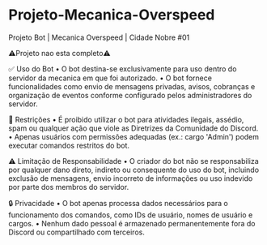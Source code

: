 # Projeto-Mecanica-Overspeed
Projeto Bot | Mecanica Overspeed | Cidade Nobre #01

⚠️Projeto nao esta completo⚠️

✅ Uso do Bot
• O bot destina-se exclusivamente para uso dentro do servidor da mecanica em que foi autorizado.
• O bot fornece funcionalidades como envio de mensagens privadas, avisos, cobranças e organização de eventos conforme configurado pelos administradores do servidor.

🚫 Restrições
• É proibido utilizar o bot para atividades ilegais, assédio, spam ou qualquer ação que viole as Diretrizes da Comunidade do Discord.
• Apenas usuários com permissões adequadas (ex.: cargo 'Admin') podem executar comandos restritos do bot.

⚠️ Limitação de Responsabilidade
• O criador do bot não se responsabiliza por qualquer dano direto, indireto ou consequente do uso do bot, incluindo exclusão de mensagens, envio incorreto de informações ou uso indevido por parte dos membros do servidor.

🔒 Privacidade
• O bot apenas processa dados necessários para o funcionamento dos comandos, como IDs de usuário, nomes de usuário e cargos.
• Nenhum dado pessoal é armazenado permanentemente fora do Discord ou compartilhado com terceiros.
